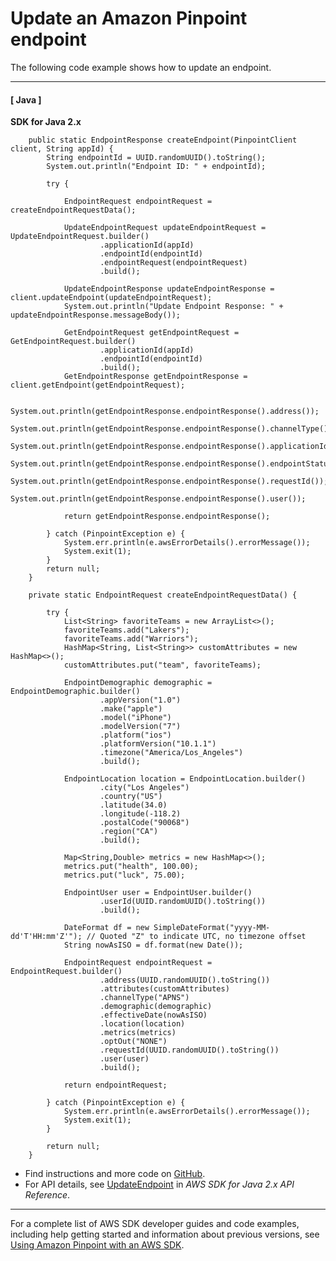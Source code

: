 # Update an Amazon Pinpoint endpoint<a name="example_pinpoint_UpdateEndpoint_section"></a>

The following code example shows how to update an endpoint\.

------
#### [ Java ]

**SDK for Java 2\.x**  
  

```
    public static EndpointResponse createEndpoint(PinpointClient client, String appId) {
        String endpointId = UUID.randomUUID().toString();
        System.out.println("Endpoint ID: " + endpointId);

        try {

            EndpointRequest endpointRequest = createEndpointRequestData();

            UpdateEndpointRequest updateEndpointRequest = UpdateEndpointRequest.builder()
                    .applicationId(appId)
                    .endpointId(endpointId)
                    .endpointRequest(endpointRequest)
                    .build();

            UpdateEndpointResponse updateEndpointResponse = client.updateEndpoint(updateEndpointRequest);
            System.out.println("Update Endpoint Response: " + updateEndpointResponse.messageBody());

            GetEndpointRequest getEndpointRequest = GetEndpointRequest.builder()
                    .applicationId(appId)
                    .endpointId(endpointId)
                    .build();
            GetEndpointResponse getEndpointResponse = client.getEndpoint(getEndpointRequest);

            System.out.println(getEndpointResponse.endpointResponse().address());
            System.out.println(getEndpointResponse.endpointResponse().channelType());
            System.out.println(getEndpointResponse.endpointResponse().applicationId());
            System.out.println(getEndpointResponse.endpointResponse().endpointStatus());
            System.out.println(getEndpointResponse.endpointResponse().requestId());
            System.out.println(getEndpointResponse.endpointResponse().user());

            return getEndpointResponse.endpointResponse();

        } catch (PinpointException e) {
            System.err.println(e.awsErrorDetails().errorMessage());
            System.exit(1);
        }
        return null;
    }

    private static EndpointRequest createEndpointRequestData() {

        try {
            List<String> favoriteTeams = new ArrayList<>();
            favoriteTeams.add("Lakers");
            favoriteTeams.add("Warriors");
            HashMap<String, List<String>> customAttributes = new HashMap<>();
            customAttributes.put("team", favoriteTeams);

            EndpointDemographic demographic = EndpointDemographic.builder()
                    .appVersion("1.0")
                    .make("apple")
                    .model("iPhone")
                    .modelVersion("7")
                    .platform("ios")
                    .platformVersion("10.1.1")
                    .timezone("America/Los_Angeles")
                    .build();

            EndpointLocation location = EndpointLocation.builder()
                    .city("Los Angeles")
                    .country("US")
                    .latitude(34.0)
                    .longitude(-118.2)
                    .postalCode("90068")
                    .region("CA")
                    .build();

            Map<String,Double> metrics = new HashMap<>();
            metrics.put("health", 100.00);
            metrics.put("luck", 75.00);

            EndpointUser user = EndpointUser.builder()
                    .userId(UUID.randomUUID().toString())
                    .build();

            DateFormat df = new SimpleDateFormat("yyyy-MM-dd'T'HH:mm'Z'"); // Quoted "Z" to indicate UTC, no timezone offset
            String nowAsISO = df.format(new Date());

            EndpointRequest endpointRequest = EndpointRequest.builder()
                    .address(UUID.randomUUID().toString())
                    .attributes(customAttributes)
                    .channelType("APNS")
                    .demographic(demographic)
                    .effectiveDate(nowAsISO)
                    .location(location)
                    .metrics(metrics)
                    .optOut("NONE")
                    .requestId(UUID.randomUUID().toString())
                    .user(user)
                    .build();

            return endpointRequest;

        } catch (PinpointException e) {
            System.err.println(e.awsErrorDetails().errorMessage());
            System.exit(1);
        }

        return null;
    }
```
+  Find instructions and more code on [GitHub](https://github.com/awsdocs/aws-doc-sdk-examples/tree/main/javav2/example_code/pinpoint#readme)\. 
+  For API details, see [UpdateEndpoint](https://docs.aws.amazon.com/goto/SdkForJavaV2/pinpoint-2016-12-01/UpdateEndpoint) in *AWS SDK for Java 2\.x API Reference*\. 

------

For a complete list of AWS SDK developer guides and code examples, including help getting started and information about previous versions, see [Using Amazon Pinpoint with an AWS SDK](sdk-general-information-section.md)\.